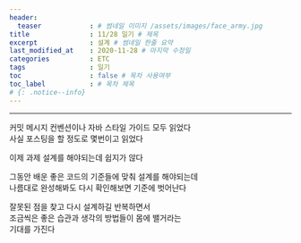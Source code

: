 ```yaml
---
header:
  teaser            : # 썸네일 이미지 /assets/images/face_army.jpg
title               : 11/28 일기 # 제목
excerpt             : 설계 # 썸네일 한줄 요약
last_modified_at    : 2020-11-28 # 마지막 수정일
categories          : ETC
tags                : 일기
toc                 : false # 목차 사용여부
toc_label           : # 목차 제목
# {: .notice--info}
---
```

---

커밋 메시지 컨벤션이나 자바 스타일 가이드 모두 읽었다  
사실 포스팅을 할 정도로 몇번이고 읽었다  

이제 과제 설계를 해야되는데 쉽지가 않다  

그동안 배운 좋은 코드의 기준들에 맞춰 설계를 해야되는데  
나름대로 완성해봐도 다시 확인해보면 기준에 벗어난다  

잘못된 점을 찾고 다시 설계하길 반복하면서  
조금씩은 좋은 습관과 생각의 방법들이 몸에 밸거라는  
기대를 가진다  
